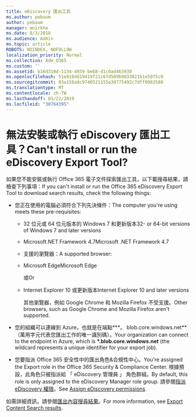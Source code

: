 ```yaml
---
title: eDiscovery 匯出工具
ms.author: pebaum
author: pebaum
manager: mnirkhe
ms.date: 8/3/2018
ms.audience: Admin
ms.topic: article
ROBOTS: NOINDEX, NOFOLLOW
localization_priority: Normal
ms.collection: Adm_O365
ms.custom: ''
ms.assetid: b16d310d-1134-4959-be68-d1c0ad463930
ms.openlocfilehash: 51e010dd19419f21c67d589b9833821b1e5075c0
ms.sourcegitcommit: 03a156a9c9740521155a30775492c7dff0982588
ms.translationtype: MT
ms.contentlocale: zh-TW
ms.lasthandoff: 03/22/2019
ms.locfileid: "30764395"
---
```

# <a name="cant-install-or-run-the-ediscovery-export-tool"></a><span data-ttu-id="5cea4-102">無法安裝或執行 eDiscovery 匯出工具？</span><span class="sxs-lookup"><span data-stu-id="5cea4-102">Can't install or run the eDiscovery Export Tool?</span></span>

<span data-ttu-id="5cea4-103">如果您不能安裝或執行 Office 365 電子文件探索匯出工具，以下載搜尋結果，請檢查下列事項：</span><span class="sxs-lookup"><span data-stu-id="5cea4-103">If you can't install or run the Office 365 eDiscovery Export Tool to download search results, check the following things:</span></span>
  
- <span data-ttu-id="5cea4-104">您正在使用的電腦必須符合下列先決條件：</span><span class="sxs-lookup"><span data-stu-id="5cea4-104">The computer you're using meets these pre-requisites:</span></span>
    
  - <span data-ttu-id="5cea4-105">32 位元或 64 位元版本的 Windows 7 和更新版本</span><span class="sxs-lookup"><span data-stu-id="5cea4-105">32- or 64-bit versions of Windows 7 and later versions</span></span>
    
  - <span data-ttu-id="5cea4-106">Microsoft.NET Framework 4.7</span><span class="sxs-lookup"><span data-stu-id="5cea4-106">Microsoft .NET Framework 4.7</span></span>
    
  - <span data-ttu-id="5cea4-107">支援的瀏覽器：</span><span class="sxs-lookup"><span data-stu-id="5cea4-107">A supported browser:</span></span>
    
  - <span data-ttu-id="5cea4-108">Microsoft Edge</span><span class="sxs-lookup"><span data-stu-id="5cea4-108">Microsoft Edge</span></span>
    
    <span data-ttu-id="5cea4-109">或</span><span class="sxs-lookup"><span data-stu-id="5cea4-109">Or</span></span>
    
  - <span data-ttu-id="5cea4-110">Internet Explorer 10 或更新版本</span><span class="sxs-lookup"><span data-stu-id="5cea4-110">Internet Explorer 10 and later versions</span></span>
    
    <span data-ttu-id="5cea4-111">其他瀏覽器，例如 Google Chrome 和 Mozilla Firefox 不受支援。</span><span class="sxs-lookup"><span data-stu-id="5cea4-111">Other browsers, such as Google Chrome and Mozilla Firefox aren't supported.</span></span>
    
- <span data-ttu-id="5cea4-112">您的組織可以連線到 Azure，也就是在端點**\*。 blob.core.windows.net** （萬用字元代表您匯出工作的唯一識別碼）。</span><span class="sxs-lookup"><span data-stu-id="5cea4-112">Your organization can connect to the endpoint in Azure, which is **\*.blob.core.windows.net** (the wildcard represents a unique identifier for your export job).</span></span> 
    
- <span data-ttu-id="5cea4-113">您要指派 Office 365 安全性中的匯出角色&amp;合規性中心。</span><span class="sxs-lookup"><span data-stu-id="5cea4-113">You're assigned the Export role in the Office 365 Security &amp; Compliance Center.</span></span> <span data-ttu-id="5cea4-114">根據預設，此角色只被指派給 「 eDiscovery 管理員 」 角色群組。</span><span class="sxs-lookup"><span data-stu-id="5cea4-114">By default, this role is only assigned to the eDiscovery Manager role group.</span></span> <span data-ttu-id="5cea4-115">請參閱[指派 eDiscovery 權限](https://support.office.com/article/assign-ediscovery-permissions-in-the-office-365-security-compliance-center-5b9a067b-9d2e-4aa5-bb33-99d8c0d0b5d7#moreinfo)。</span><span class="sxs-lookup"><span data-stu-id="5cea4-115">See [Assign eDiscovery permissions](https://support.office.com/article/assign-ediscovery-permissions-in-the-office-365-security-compliance-center-5b9a067b-9d2e-4aa5-bb33-99d8c0d0b5d7#moreinfo).</span></span>
    
<span data-ttu-id="5cea4-116">如需詳細資訊，請參閱[匯出內容搜尋結果](https://support.office.com/article/Export-Content-Search-results-from-the-Office-365-Security-Compliance-Center-ed48d448-3714-4c42-85f5-10f75f6a4278)。</span><span class="sxs-lookup"><span data-stu-id="5cea4-116">For more information, see [Export Content Search results](https://support.office.com/article/Export-Content-Search-results-from-the-Office-365-Security-Compliance-Center-ed48d448-3714-4c42-85f5-10f75f6a4278).</span></span>
  

